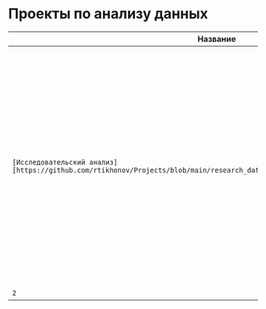 # Проекты по анализу данных

| Название | Описание | Стек |
| --- | --- | --- |
| `[Исследовательский анализ][https://github.com/rtikhonov/Projects/blob/main/research_data_analysis/research_data_analysis.ipynb]` | Продажа квартир в Санкт-Петербурге — анализ рынка недвижимости. На основе данных сервиса Яндекс.Недвижимость определена рыночная стоимость объектов недвижимости разного типа, типичные параметры квартир, в зависимости от удаленности от центра. Проведена предобработка данных. Добавлены новые данные. Построены гистограммы, боксплоты, диаграммы рассеивания. | Python, Pandas, Matplotlib, исследовательский анализ данных, визуализация данных, предобработка данных (обработка данных, histogram, boxplot, scattermatrix, категоризация, scatterplot,  фрод-мониторинг) |
| `2` | 2 | 2|
